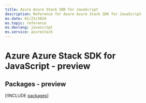 ```yaml
---
title: Azure Azure Stack SDK for JavaScript
description: Reference for Azure Azure Stack SDK for JavaScript
ms.date: 01/23/2024
ms.topic: reference
ms.devlang: javascript
ms.service: azurestack
---
```

# Azure Azure Stack SDK for JavaScript - preview
## Packages - preview
[!INCLUDE [packages](azure-stack-index.md)]